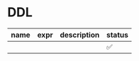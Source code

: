 # DDL

| name | expr | description | status |
|------|------|-------------|--------|
|      |      |             | ✅      |
